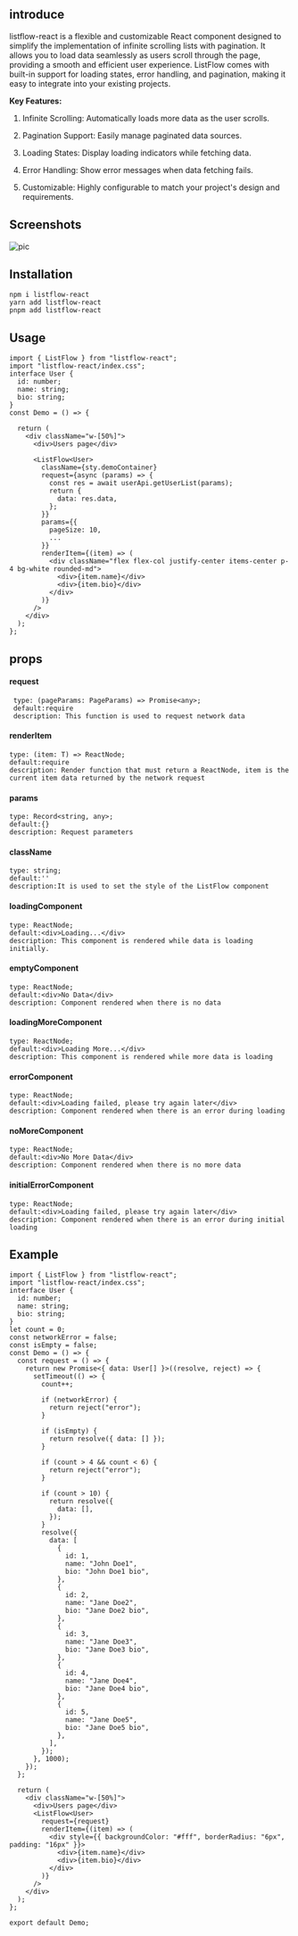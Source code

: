 ## introduce

listflow-react is a flexible and customizable React component designed to simplify the implementation of infinite scrolling lists with pagination. It allows you to load data seamlessly as users scroll through the page, providing a smooth and efficient user experience. ListFlow comes with built-in support for loading states, error handling, and pagination, making it easy to integrate into your existing projects.

**Key Features:**

1. Infinite Scrolling: Automatically loads more data as the user scrolls.

2. Pagination Support: Easily manage paginated data sources.

3. Loading States: Display loading indicators while fetching data.

4. Error Handling: Show error messages when data fetching fails.

5. Customizable: Highly configurable to match your project's design and requirements.

## Screenshots

![pic](https://github.com/Tem-man/listflow/blob/main/listflow-demo2.gif)

## Installation

```
npm i listflow-react
yarn add listflow-react
pnpm add listflow-react

```

## Usage

```tsx
import { ListFlow } from "listflow-react";
import "listflow-react/index.css";
interface User {
  id: number;
  name: string;
  bio: string;
}
const Demo = () => {

  return (
    <div className="w-[50%]">
      <div>Users page</div>

      <ListFlow<User>
        className={sty.demoContainer}
        request={async (params) => {
          const res = await userApi.getUserList(params);
          return {
            data: res.data,
          };
        }}
        params={{
          pageSize: 10,
          ...
        }}
        renderItem={(item) => (
          <div className="flex flex-col justify-center items-center p-4 bg-white rounded-md">
            <div>{item.name}</div>
            <div>{item.bio}</div>
          </div>
        )}
      />
    </div>
  );
};
```

## props

#### request

     type: (pageParams: PageParams) => Promise<any>;
     default:require
     description: This function is used to request network data

#### renderItem

    type: (item: T) => ReactNode;
    default:require
    description: Render function that must return a ReactNode, item is the current item data returned by the network request

#### params

    type: Record<string, any>;
    default:{}
    description: Request parameters

#### className

    type: string;
    default:''
    description:It is used to set the style of the ListFlow component

#### loadingComponent

    type: ReactNode;
    default:<div>Loading...</div>
    description: This component is rendered while data is loading initially.

#### emptyComponent

    type: ReactNode;
    default:<div>No Data</div>
    description: Component rendered when there is no data

#### loadingMoreComponent

    type: ReactNode;
    default:<div>Loading More...</div>
    description: This component is rendered while more data is loading

#### errorComponent

    type: ReactNode;
    default:<div>Loading failed, please try again later</div>
    description: Component rendered when there is an error during loading

#### noMoreComponent

    type: ReactNode;
    default:<div>No More Data</div>
    description: Component rendered when there is no more data

#### initialErrorComponent

    type: ReactNode;
    default:<div>Loading failed, please try again later</div>
    description: Component rendered when there is an error during initial loading

## Example

```tsx
import { ListFlow } from "listflow-react";
import "listflow-react/index.css";
interface User {
  id: number;
  name: string;
  bio: string;
}
let count = 0;
const networkError = false;
const isEmpty = false;
const Demo = () => {
  const request = () => {
    return new Promise<{ data: User[] }>((resolve, reject) => {
      setTimeout(() => {
        count++;

        if (networkError) {
          return reject("error");
        }

        if (isEmpty) {
          return resolve({ data: [] });
        }

        if (count > 4 && count < 6) {
          return reject("error");
        }

        if (count > 10) {
          return resolve({
            data: [],
          });
        }
        resolve({
          data: [
            {
              id: 1,
              name: "John Doe1",
              bio: "John Doe1 bio",
            },
            {
              id: 2,
              name: "Jane Doe2",
              bio: "Jane Doe2 bio",
            },
            {
              id: 3,
              name: "Jane Doe3",
              bio: "Jane Doe3 bio",
            },
            {
              id: 4,
              name: "Jane Doe4",
              bio: "Jane Doe4 bio",
            },
            {
              id: 5,
              name: "Jane Doe5",
              bio: "Jane Doe5 bio",
            },
          ],
        });
      }, 1000);
    });
  };

  return (
    <div className="w-[50%]">
      <div>Users page</div>
      <ListFlow<User>
        request={request}
        renderItem={(item) => (
          <div style={{ backgroundColor: "#fff", borderRadius: "6px", padding: "16px" }}>
            <div>{item.name}</div>
            <div>{item.bio}</div>
          </div>
        )}
      />
    </div>
  );
};

export default Demo;
```
